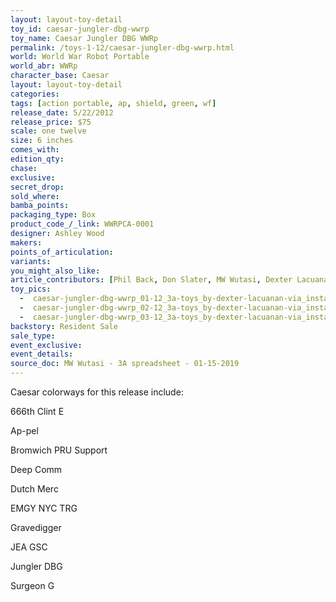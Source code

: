 ```yaml
---
layout: layout-toy-detail 
toy_id: caesar-jungler-dbg-wwrp
toy_name: Caesar Jungler DBG WWRp
permalink: /toys-1-12/caesar-jungler-dbg-wwrp.html
world: World War Robot Portable
world_abr: WWRp
character_base: Caesar
layout: layout-toy-detail
categories: 
tags: [action portable, ap, shield, green, wf] 
release_date: 5/22/2012
release_price: $75 
scale: one twelve
size: 6 inches
comes_with: 
edition_qty: 
chase: 
exclusive: 
secret_drop: 
sold_where: 
bamba_points: 
packaging_type: Box
product_code_/_link: WWRPCA-0001
designer: Ashley Wood
makers: 
points_of_articulation: 
variants: 
you_might_also_like: 
article_contributors: [Phil Back, Don Slater, MW Wutasi, Dexter Lacuanan]
toy_pics: 
  -  caesar-jungler-dbg-wwrp_01-12_3a-toys_by-dexter-lacuanan-via_instagram.jpg
  -  caesar-jungler-dbg-wwrp_02-12_3a-toys_by-dexter-lacuanan-via_instagram.jpg
  -  caesar-jungler-dbg-wwrp_03-12_3a-toys_by-dexter-lacuanan-via_instagram.jpg
backstory: Resident Sale 
sale_type: 
event_exclusive: 
event_details: 
source_doc: MW Wutasi - 3A spreadsheet - 01-15-2019
---
```

Caesar colorways for this release include:

666th Clint E

Ap-pel

Bromwich PRU Support

Deep Comm

Dutch Merc

EMGY NYC TRG

Gravedigger

JEA GSC

Jungler DBG

Surgeon G